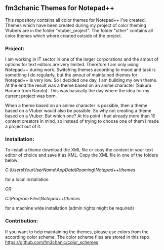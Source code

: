 ## fm3chanic Themes for Notepad++

This repository contains all color themes for Notepad++ I've created.
Themes which have been created during my project of color theming Vtubers are in the folder "vtuber_project". The folder "other" contains all color themes which where created outside of the project.

### Project:

I am working in IT sector in one of the larger corporations and the amout of options for text editors are very limited. Therefore I am only using Notepad++ during work. Switching themes according to mood and task is something I do regularly, but the amout of maintained themes for Notepad++ is very low.
So I decided one day, I am building my own theme. At the end the result was a theme based on an anime character  (Sakura Haruno from Naruto). This was basically the day where the idea for my current project was born.

When a theme based on an anime character is possible, then a theme based on a Vtuber would also be possible. So why not creating a theme based on a Vtuber. But which one? 
At his point I had already more than 10 content creators in mind, so instead of trying to choose one of them I made a project out of it.

### Installation:

To install a theme download the XML file or copy the content in your text editor of choice and save it as XML. 
Copy the XML file in one of the folders below:

*C:\Users\YourUserName\AppData\Roaming\Notepad++\themes*

for a local installation

*OR*

*C:\Program Files\Notepad++\themes*

for a machine wide installation (admin rights might be required)

### Contribution:

If you want to help maintaining the themes, please use colors from the according color scheme. The color scheme files are stored in this repo: https://github.com/fm3chanic/color_schemes